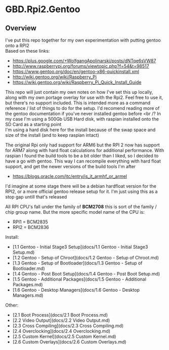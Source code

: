# GBD.Rpi2.Gentoo

## Overview

I've put this repo together for my own experimentation with putting gentoo onto a RPI2 <br />
Based on these links:

  * https://plus.google.com/+WolfgangApolinarski/posts/dNTqe6sVW87
  * http://www.raspberrypi.org/forums/viewtopic.php?f=54&t=98517
  * https://www.gentoo.org/doc/en/gentoo-x86-quickinstall.xml
  * http://wiki.gentoo.org/wiki/Raspberry_Pi
  * https://wiki.gentoo.org/wiki/Raspberry_Pi_Quick_Install_Guide

This repo will just contain my own notes on how I've set this up locally, along with my own portage overlay for use with the Rpi2.
Feel free to use it, but there's no support included. This is intended more as a command reference / list of things to do for the setup.
I'd recomend reading more of the gentoo documentation if you've never installed gentoo before <br /?
In my case I'm using a 500Gb USB Hard disk, with raspian installed onto the SD Card as a starting point <br />
I'm using a hard disk here for the install because of the swap space and size of the install (and to keep raspian intact)

The original Rpi only had support for ARM6 but the RPI 2 now has support for ARM7 along with hard float calculations for additional performance.
With raspian I found the build tools to be a bit older than I liked, so I decided to have a go with gentoo.
This way I can recompile everything with hard float support, and get the newer versions of the build tools I'm after

  * https://blogs.oracle.com/jtc/entry/is_it_armhf_or_armel

I'd imagine at some stage there will be a debian hardfloat version for the RPI2, or a more official gentoo release setup for it.
I'm just using this as a stop gap untill that's released

All RPI CPU's fall under the family of **BCM2708** this is sort of the family / chip group name.
But the more specific model name of the CPU is:

* RPI1 = BCM2835
* RPI2 = BCM2836

Install:

  * [1.1 Gentoo - Initial Stage3 Setup](docs/1.1 Gentoo - Initial Stage3 Setup.md)
  * [1.2 Gentoo - Setup of Chroot](docs/1.2 Gentoo - Setup of Chroot.md)
  * [1.3 Gentoo - Setup of Bootloader](docs/1.3 Gentoo - Setup of Bootloader.md)
  * [1.4 Gentoo - Post Boot Setup](docs/1.4 Gentoo - Post Boot Setup.md)
  * [1.5 Gentoo - Additional Packages](docs/1.5 Gentoo - Additional Packages.md)
  * [1.6 Gentoo - Desktop Managers](docs/1.6 Gentoo - Desktop Managers.md)

Other:

  * [2.1 Boot Process](docs/2.1 Boot Process.md)
  * [2.2 Video Output](docs/2.2 Video Output.md)
  * [2.3 Cross Compiling](docs/2.3 Cross Compiling.md)
  * [2.4 Overclocking](docs/2.4 Overclocking.md)
  * [2.5 Custom Kernel](docs/2.5 Custom Kernel.md)
  * [2.6 Custom Overlays](docs/2.6 Custom Overlays.md)
